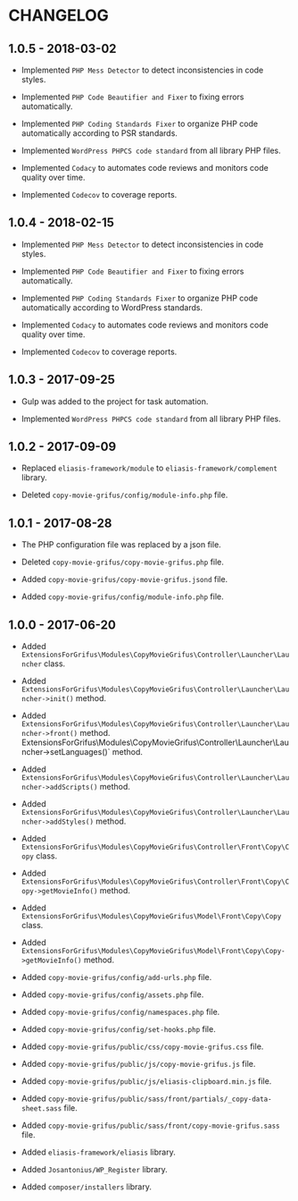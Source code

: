 # CHANGELOG

## 1.0.5 - 2018-03-02

* Implemented `PHP Mess Detector` to detect inconsistencies in code styles.

* Implemented `PHP Code Beautifier and Fixer` to fixing errors automatically.

* Implemented `PHP Coding Standards Fixer` to organize PHP code automatically according to PSR standards.

* Implemented `WordPress PHPCS code standard` from all library PHP files.

* Implemented `Codacy` to automates code reviews and monitors code quality over time.

* Implemented `Codecov` to coverage reports.

## 1.0.4 - 2018-02-15

* Implemented `PHP Mess Detector` to detect inconsistencies in code styles.

* Implemented `PHP Code Beautifier and Fixer` to fixing errors automatically.

* Implemented `PHP Coding Standards Fixer` to organize PHP code automatically according to WordPress standards.

* Implemented `Codacy` to automates code reviews and monitors code quality over time.

* Implemented `Codecov` to coverage reports.

## 1.0.3 - 2017-09-25

* Gulp was added to the project for task automation.

* Implemented `WordPress PHPCS code standard` from all library PHP files.

## 1.0.2 - 2017-09-09

* Replaced `eliasis-framework/module` to `eliasis-framework/complement` library.

* Deleted `copy-movie-grifus/config/module-info.php` file.

## 1.0.1 - 2017-08-28

* The PHP configuration file was replaced by a json file.

* Deleted `copy-movie-grifus/copy-movie-grifus.php` file.

* Added `copy-movie-grifus/copy-movie-grifus.jsond` file.

* Added `copy-movie-grifus/config/module-info.php` file.

## 1.0.0 - 2017-06-20

* Added `ExtensionsForGrifus\Modules\CopyMovieGrifus\Controller\Launcher\Launcher` class.
* Added `ExtensionsForGrifus\Modules\CopyMovieGrifus\Controller\Launcher\Launcher->init()` method.
* Added `ExtensionsForGrifus\Modules\CopyMovieGrifus\Controller\Launcher\Launcher->front()` method.
ExtensionsForGrifus\Modules\CopyMovieGrifus\Controller\Launcher\Launcher->setLanguages()` method.
* Added `ExtensionsForGrifus\Modules\CopyMovieGrifus\Controller\Launcher\Launcher->addScripts()` method.
* Added `ExtensionsForGrifus\Modules\CopyMovieGrifus\Controller\Launcher\Launcher->addStyles()` method.

* Added `ExtensionsForGrifus\Modules\CopyMovieGrifus\Controller\Front\Copy\Copy` class.
* Added `ExtensionsForGrifus\Modules\CopyMovieGrifus\Controller\Front\Copy\Copy->getMovieInfo()` method.

* Added `ExtensionsForGrifus\Modules\CopyMovieGrifus\Model\Front\Copy\Copy` class.
* Added `ExtensionsForGrifus\Modules\CopyMovieGrifus\Model\Front\Copy\Copy->getMovieInfo()` method.

* Added `copy-movie-grifus/config/add-urls.php` file.
* Added `copy-movie-grifus/config/assets.php` file.
* Added `copy-movie-grifus/config/namespaces.php` file.
* Added `copy-movie-grifus/config/set-hooks.php` file.

* Added `copy-movie-grifus/public/css/copy-movie-grifus.css` file.

* Added `copy-movie-grifus/public/js/copy-movie-grifus.js` file.
* Added `copy-movie-grifus/public/js/eliasis-clipboard.min.js` file.

* Added `copy-movie-grifus/public/sass/front/partials/_copy-data-sheet.sass` file.
* Added `copy-movie-grifus/public/sass/front/copy-movie-grifus.sass` file.

* Added `eliasis-framework/eliasis` library.
* Added `Josantonius/WP_Register` library.
* Added `composer/installers` library.
